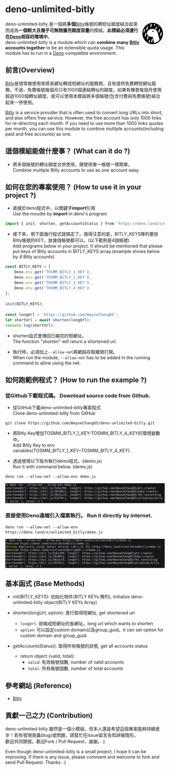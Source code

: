 # deno-unlimited-bitly  
<img align="right" src="https://raw.githubusercontent.com/WayneChang65/deno-unlimited-bitly/master/img/deno.png" height="80px" width="80" alt="the deno mascot dinosaur standing in the rain">  

deno-unlimited-bitly 是一個將**多個**[Bitly](https://bitly.com)帳號的轉短址額度結合起來而成為**一個較大且幾乎可無限擴充額度容量**的模組。**此模組必須運行在[Deno](https://deno.land/)相容的環境中**。  
deno-unlimited-bitly is a module which can **combine many [Bitly](https://bitly.com) accounts together** to be an extensible quota usage. This module has to run in a [Deno](https://deno.land/) compatible environment.  

## 前言(Overview)
[Bitly](https://bitly.com)是很常被使用來將長網址轉成短網址的服務商，且有提供免費轉短網址服務。不過，免費帳號每個月只有1000個連結轉址的額度。如果有機會每個月使用超過1000個轉址額度，就可以使用本模組將多個帳號(包含付費與免費帳號)結合起來一併使用。  

[Bitly](https://bitly.com) is a service provider that is often used to convert long URLs into short, and also offers free service. However, the free account has only 1000 links for re-directing each month. If you need to use more than 1000 links quotas per month, you can use this module to combine multiple accounts(including paid and free accounts) as one.  

## 這個模組能做什麼事？ (What can it do ?)
* 將多個帳號的轉址額度合併使用，跟使用單一帳號一樣簡單。    
Combine multiple Bitly accounts to use as one account easy.

## 如何在您的專案使用？ (How to use it in your project ?)
* 直接於deno程式中，以關鍵字**import**引用  
Use the moudle by **import** in deno's program
```javascript  
import { init, shorten, getAccountsStatus } from 'https://deno.land/x/unlimited_bitly/mod.ts'
```  

* 接下來，用下面幾行程式就搞定了。值得注意的是，BITLY_KEYS陣列要放Bitly帳號的KEY，放幾個帳號都可以。(以下範例是4個帳號)  
Add programs below in your project. It should be mentioned that please put keys of Bitly accounts in BITLY_KEYS array.(example shows below by 4 Bitly accounts)  

```javascript  
const BITLY_KEYS = [  
	Deno.env.get('TOSMM_BITLY_1_KEY'),  
	Deno.env.get('TOSMM_BITLY_2_KEY'),  
	Deno.env.get('TOSMM_BITLY_3_KEY'),  
	Deno.env.get('TOSMM_BITLY_4_KEY')  
];  

init(BITLY_KEYS);  

const longUrl = 'https://github.com/WayneChang65';  
let shortUrl = await shorten(longUrl);  
console.log(shortUrl);  
```  

* shorten函式會傳回已縮完的短網址。  
The function "shorten" will return a shortened url.  

* 執行時，必須加上```--allow-net```將網路存取權限打開。  
When run the module, ```--allow-net``` has to be added in the running command to allow using the net.  

## 如何跑範例程式？ (How to run the example ?)  
### 從Github下載程式碼。 Download source code from Github.  
* 從GitHub下載deno-unlimited-bitly專案程式  
Clone deno-unlimited-bitly from GitHub  
```  
git clone https://github.com/WayneChang65/deno-unlimited-bitly.git  
```  

* 將Bitly Key增加TOSMM_BITLY_1_KEY-TOSMM_BITLY_4_KEY的環境變數中。  
Add Bitly Key to env variables(TOSMM_BITLY_1_KEY~TOSMM_BITLY_4_KEY).  

* 透過使用以下指令執行demo程式。(demo.js)  
Run it with command below. (demo.js)  
```  
deno run --allow-net --allow-env demo.js  
```  
![image](https://raw.githubusercontent.com/WayneChang65/deno-unlimited-bitly/master/img/001.png)  

### 直接使用Deno遠端引入檔案執行。 Run it directly by internet.  
```  
deno run --allow-net --allow-env https://deno.land/x/unlimited_bitly/demo.js  
```  
![image](https://raw.githubusercontent.com/WayneChang65/deno-unlimited-bitly/master/img/002.png)  
  
## 基本函式 (Base Methods)  
* init(BITLY_KEYS): 初始化物件(BITLY KEYs 陣列), initialize deno-unlimited-bitly object(BITLY KEYs Array)  
* shorten(longUrl, option): 進行取得短網址, get shortened url  
  * `longUrl`: 欲縮成短網址的長網址。long url which wants to shorten  
  * `option`: 可以設定custom domain以及group_guid。it can set option for custom domain and group_guid.  

* getAccountsStatus(): 取得所有帳號的狀態, get all accounts status  
  * return object {valid, total}:  
    * `valid`: 有效帳號個數, number of valid accounts  
    * `total`: 所有帳號個數, number of total accounts  

## 參考網站 (Reference)  
* [Bitly](https://bitly.com)  

## 貢獻一己之力 (Contribution)  
deno-unlimited-bitly 雖然是一個小模組，但本人還是希望這個專案能夠持續進步！若有發現臭蟲(bug)或問題，請幫忙在Issue留言告知詳細情形。  
歡迎共同開發。歡迎Fork / Pull Request，謝謝。:)  

Even though deno-unlimited-bitly is a small project, I hope it can be improving. If there is any issue, please comment and welcome to fork and send Pull Request. Thanks. :)  
